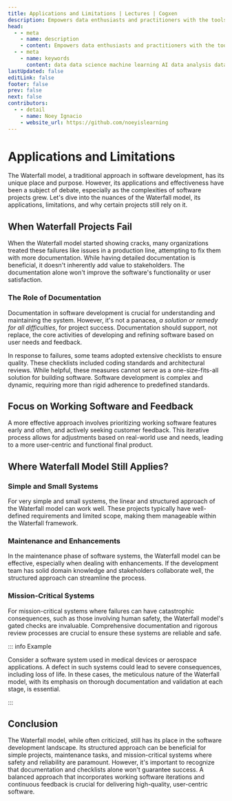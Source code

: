 ```yaml
---
title: Applications and Limitations | Lectures | Cogxen
description: Empowers data enthusiasts and practitioners with the tools and knowledge to unlock the potential of data.
head:
  - - meta
    - name: description
    - content: Empowers data enthusiasts and practitioners with the tools and knowledge to unlock the potential of data.
  - - meta
    - name: keywords
      content: data data science machine learning AI data analysis data-driven data enthusiasts data practitioners
lastUpdated: false
editLink: false
footer: false
prev: false
next: false
contributors:
  - - detail
    - name: Noey Ignacio
    - website_url: https://github.com/noeyislearning
---
```


# Applications and Limitations

The Waterfall model, a traditional approach in software development, has its unique place and purpose. However, its applications and effectiveness have been a subject of debate, especially as the complexities of software projects grew. Let's dive into the nuances of the Waterfall model, its applications, limitations, and why certain projects still rely on it.

## When Waterfall Projects Fail

When the Waterfall model started showing cracks, many organizations treated these failures like issues in a production line, attempting to fix them with more documentation. While having detailed documentation is beneficial, it doesn't inherently add value to stakeholders. The documentation alone won't improve the software's functionality or user satisfaction.

### The Role of Documentation

Documentation in software development is crucial for understanding and maintaining the system. However, it's not a panacea, _a solution or remedy for all difficulties_, for project success. Documentation should support, not replace, the core activities of developing and refining software based on user needs and feedback.

In response to failures, some teams adopted extensive checklists to ensure quality. These checklists included coding standards and architectural reviews. While helpful, these measures cannot serve as a one-size-fits-all solution for building software. Software development is complex and dynamic, requiring more than rigid adherence to predefined standards.

## Focus on Working Software and Feedback

A more effective approach involves prioritizing working software features early and often, and actively seeking customer feedback. This iterative process allows for adjustments based on real-world use and needs, leading to a more user-centric and functional final product.

## Where Waterfall Model Still Applies?

### Simple and Small Systems

For very simple and small systems, the linear and structured approach of the Waterfall model can work well. These projects typically have well-defined requirements and limited scope, making them manageable within the Waterfall framework.

### Maintenance and Enhancements

In the maintenance phase of software systems, the Waterfall model can be effective, especially when dealing with enhancements. If the development team has solid domain knowledge and stakeholders collaborate well, the structured approach can streamline the process.

### Mission-Critical Systems

For mission-critical systems where failures can have catastrophic consequences, such as those involving human safety, the Waterfall model's gated checks are invaluable. Comprehensive documentation and rigorous review processes are crucial to ensure these systems are reliable and safe.

::: info Example

Consider a software system used in medical devices or aerospace applications. A defect in such systems could lead to severe consequences, including loss of life. In these cases, the meticulous nature of the Waterfall model, with its emphasis on thorough documentation and validation at each stage, is essential.

:::

## Conclusion

The Waterfall model, while often criticized, still has its place in the software development landscape. Its structured approach can be beneficial for simple projects, maintenance tasks, and mission-critical systems where safety and reliability are paramount. However, it's important to recognize that documentation and checklists alone won't guarantee success. A balanced approach that incorporates working software iterations and continuous feedback is crucial for delivering high-quality, user-centric software.
